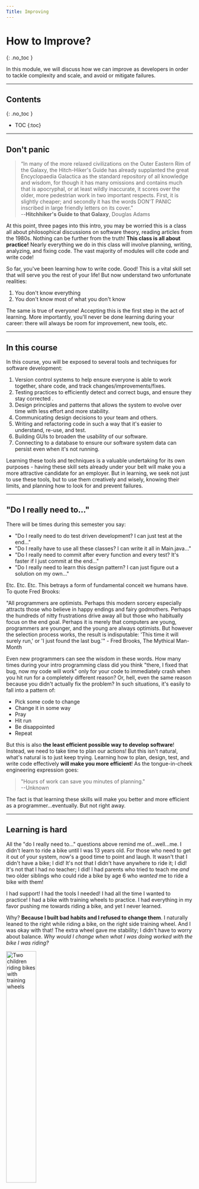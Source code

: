 ```yaml
---
Title: Improving
---
```


# How to Improve?
{: .no_toc }

In this module, we will discuss how we can improve as developers in order to tackle complexity and scale, and avoid or mitigate failures.

---

## Contents
{: .no_toc }

* TOC
{:toc}

---

## Don't panic

> “In many of the more relaxed civilizations on the Outer Eastern Rim of the Galaxy, the Hitch-Hiker's Guide has already supplanted the great Encyclopaedia Galactica as the standard repository of all knowledge and wisdom, for though it has many omissions and contains much that is apocryphal, or at least wildly inaccurate, it scores over the older, more pedestrian work in two important respects. First, it is slightly cheaper; and secondly it has the words DON'T PANIC inscribed in large friendly letters on its cover.”  
> --__Hitchhiker's Guide to that Galaxy__, Douglas Adams

At this point, three pages into this intro, you may be worried this is a class all about philosophical discussions on software theory, reading articles from the 1980s. Nothing can be further from the truth! **This class is all about practice!** Nearly everything we do in this class will involve planning, writing, analyzing, and fixing code. The vast majority of modules will cite code and write code!

So far, you've been learning how to write code. Good! This is a vital skill set that will serve you the rest of your life! But now understand two unfortunate realities: 

1) You don't know everything  
2) You don't know most of what you don't know

The same is true of everyone! Accepting this is the first step in the act of learning. More importantly, you'll never be done learning during your career: there will always be room for improvement, new tools, etc.

---

## In this course 

In this course, you will be exposed to several tools and techniques for software development:  
1. Version control systems to help ensure everyone is able to work together, share code, and track changes/improvements/fixes.
2. Testing practices to efficiently detect and correct bugs, and ensure they stay corrected . 
3. Design principles and patterns that allows the system to evolve over time with less effort and more stability. 
4. Communicating design decisions to your team and others. 
5. Writing and refactoring code in such a way that it's easier to understand, re-use, and test. 
6. Building GUIs to broaden the usability of our software. 
7. Connecting to a database to ensure our software system data can persist even when it's not running.  

Learning these tools and techniques is a valuable undertaking for its own purposes - having these skill sets already under your belt will make you a more attractive candidate for an employer. But in learning, we seek not just to use these tools, but to use them creatively and wisely, knowing their limits, and planning how to look for and prevent failures.

---

## "Do I really need to..."

There will be times during this semester you say:

* "Do I really need to do test driven development? I can just test at the end..."  
* "Do I really have to use all these classes? I can write it all in Main.java..."  
* "Do I really need to commit after every function and every test? It's faster if I just commit at the end..."  
* "Do I really need to learn this design pattern? I can just figure out a solution on my own..."  

Etc. Etc. Etc. This betrays a form of fundamental conceit we humans have. To quote Fred Brooks:

"All programmers are optimists. Perhaps this modern sorcery especially attracts those who believe in happy endings and fairy godmothers. Perhaps the hundreds of nitty frustrations drive away all but those who habitually focus on the end goal. Perhaps it is merely that computers are young, programmers are younger, and the young are always optimists. But however the selection process works, the result is indisputable: 'This time it will surely run,' or 'I just found the last bug.'" - Fred Brooks, The Mythical Man-Month

Even new programmers can see the wisdom in these words. How many times during your intro programming class did you think "there, I fixed that bug, now my code will work" only for your code to immediately crash when you hit run for a completely different reason? Or, hell, even the same reason because you didn't actually fix the problem? In such situations, it's easily to fall into a pattern of:

* Pick some code to change
* Change it in some way
* Pray
* Hit run
* Be disappointed
* Repeat

But this is also **the least efficient possible way to develop software**! Instead, we need to take time to plan our actions! But this isn't natural, what's natural is to just keep trying. Learning how to plan, design, test, and write code effectively **will make you more efficient**! As the tongue-in-cheek engineering expression goes:

> "Hours of work can save you minutes of planning."  
> --Unknown

The fact is that learning these skills will make you better and more efficient as a programmer...eventually. But not right away.

---

## Learning is hard

All the "do I really need to..." questions above remind me of...well...me. I didn't learn to ride a bike until I was 13 years old. For those who need to get it out of your system, now's a good time to point and laugh. It wasn't that I didn't have a bike; I did! It's not that I didn't have anywhere to ride it; I did! It's not that I had no teacher; I did! I had parents who tried to teach me *and* two older siblings who could ride a bike by age 6 who *wanted* me to ride a bike with them! 

I had support! I had the tools I needed! I had all the time I wanted to practice! I had a bike with training wheels to practice. I had everything in my favor pushing me towards riding a bike, and yet I never learned.

Why? **Because I built bad habits and I refused to change them**. I naturally leaned to the right while riding a bike, on the right side training wheel. And I was okay with that! The extra wheel gave me stability; I didn't have to worry about balance. *Why would I change when what I was doing worked with the bike I was riding?*

<img src="https://images.unsplash.com/photo-1595182747080-3b43712dd27d?ixlib=rb-1.2.1&ixid=MnwxMjA3fDB8MHxwaG90by1wYWdlfHx8fGVufDB8fHx8&auto=format&fit=crop&w=1170&q=80" width="40%" alt="Two children riding bikes with training wheels">

And then, when it came time to ride a bike for real at the age of 6, my dad took off my training wheels. When I went to ride my bike, I was surprised the training wheels weren't there, but tried riding anyways. I kept falling over on my right side. So I tried to correct it, and I fell over on my left side. So I tired to correct it, and fell over on my right side.

After falling down enough times, bruises and abrasions were just part of the damage. My pride also took a pretty big beat down (yes, I had an ego already at 6-years-old), and I got frustrated with everyone telling me it was easy. "Just go faster and you won't fall!" "Just keep your balance!" "Just don't think about falling and keep pedalling" 

Inside my head, all I could think was "Well if it was so easy, why couldn't I do it?"

And so, *I stopped trying.* After all, I reasoned, **if I'm going to fall down every three feet, wouldn't it be faster if I just ran?** Obviously, to anyone who has either ridden a bike or seen a bike, you know a bike lets you go far faster than a human can run, and with far less effort. But for me, in that moment, **it was easier to not learn and exhaust myself running than it was to learn.** Because learning a new skill *is* hard!

"Okay", I thought, "So I'll just use my training wheels forever." Except the dirty secret about training wheels is this: **they slow you down**! When you lean on the training wheels, you have more friction! More friction means you're converting all that wonderful speed into useless heat and sound, and you have to pedal even harder to go the same speed. All I was doing was riding slow and [speeding up the entropy of the Universe!](https://en.wikipedia.org/wiki/Heat_death_of_the_universe)

This is a perfect parallel to conversations I have with students every semester about, for example, unit testing. "It takes me a really long time to write unit tests." "It's just busy work that slows me down." "If I know my code works, why do I have to test it?" "Writing these tests is slowing me down".

And you know what, they're right! **Unit testing does slow them down!** But that isn't because unit testing slows everyone down. It's because they are like me **trying to ride a bike for the first time without training wheels**: they keep falling over. They don't write effective tests because they had an auto-grader that did the testing for them. Or they take too long to think about what tests to write because the auto-grader told them what types of inputs they were failing on. Or they write their code in a way that makes it difficult to test because they don't know how to write testable code.

Students don't do this because they are "bad programmers." They do it because they are **inexperienced** and relying on the same skills they used in an introductory programming course.

But the only way to get better, faster, and more efficient, is **PRACTICE**. No one has ever learned to ride a bike without falling off it at least a couple times.

---

## You won't be good at first

Programming is like riding a bike. No, not that you'll never forget how to do it; you can definitely forget things. Programming is like riding a bike because **when you first start learning, you lean on your training wheels.** 

In the two previous programming courses at the University of Virginia, your programming assignments looked like the following:

&nbsp;&nbsp;1) Here is the program you are going to write  
&nbsp;&nbsp;2) Here is the programming language you will use  
&nbsp;&nbsp;3) Here is the IDE you will use  
&nbsp;&nbsp;4) Here is exactly how it will work  
&nbsp;&nbsp;5) Here are the functions you are going to write  
&nbsp;&nbsp;6) Here are the classes you are going to write  
&nbsp;&nbsp;7) Here are the fields in your classes  
&nbsp;&nbsp;8) Here is what to name everything  
&nbsp;&nbsp;9) Here is how each function affects or is affected by each field
&nbsp;&nbsp;10) Here is a submission system, where you submit your code and get feedback telling you if it's right or wrong
&nbsp;&nbsp;11) Here are the exact library import statements to use
&nbsp;&nbsp;12) Here are plenty of lecture examples using that library

**These are training wheels!** Of course when you are learning we're giving you this much direction! We're helping you learn the foundational basics. But just like riding a bike, if you want to go fast and go far, **The training wheels have to come off!**

When you develop real software, here is how many of those conversations start:

&nbsp;&nbsp;&nbsp;&nbsp;&nbsp;&nbsp;**Customer**: I would like software that does [vague description of something the customer does already without software]

&nbsp;&nbsp;&nbsp;&nbsp;&nbsp;&nbsp;**Engineer**: Okay, can you be more specific?

&nbsp;&nbsp;&nbsp;&nbsp;&nbsp;&nbsp;**Customer**: \[*staring blankly*\] no.

Admittedly, the above is in jest and over the top, but there is an entire field of software engineering, Requirements Engineering, that focuses specifically on techniques to get and check the basic details of "what the software should do," because it's a very hard and very important problem. You'll see more of that in CS 3240 (or, if you aren't at UVA, in a Software Engineering class).

This means:  
&nbsp;&nbsp;1) **You will decide** what program to write  
&nbsp;&nbsp;2) **You will decide** what programming language(s) you will use  
&nbsp;&nbsp;3) **You will decide** on how to develop the software  
&nbsp;&nbsp;4) **You will decide** how it works  
&nbsp;&nbsp;5) **You will decide** what functions to write  
&nbsp;&nbsp;6) **You will decide** what classes to write  
&nbsp;&nbsp;7) **You will decide** what fields your classes have  
&nbsp;&nbsp;8) **You will decide** how to name and label everything  
&nbsp;&nbsp;9) **You will decide** how each class behaves and interacts with other classes  
&nbsp;&nbsp;10) **You will decide** how to figure out how to tell if your code is working or not  
&nbsp;&nbsp;11) **You will decide** how to investigate if there is code out there that you want to use, what the licenses allow for, etc.  
&nbsp;&nbsp;12) **You will decide** what documentation or tutorials to use to learn a new technology/language/library

And, I have some bad news. You will make *several* mistakes along the way. But...

---

## You will get better!

> "I wish I lived next to Carnegie Hall. Then, if someone asked me how to get to my house, I would just say 'Practice, practice, practice, and then take a left."  
> --__Dimitri Martin__

The good news is practice and time make you better at all of the above! I did eventually learn how to ride a bike. And even after learning, I continued to get better with balancing, navigating traffic and rough roadways, pacing myself so I don't arrive exhausted, etc. And the key tool was **PRACTICE**. The practice had to be frequent and spaced out, because that's how humans learn! We don't learn by cramming things at the last minute.

My first programming language I learned was TI-BASIC 83 (a dialect of BASIC written for the TI-83 graphing calculator). I only learned *just enough* to write a program on my TI-83 that would take in 3 parts of a triangle (Side-side-side, side-angle-side, etc.) and "solve" the triangle. I was taking trigonometry at the time, and so I showed my teacher the program I wrote, walked him through it. And he was impressed!

Just kidding, he made me delete it, line by line, right there in front of him. If you think I'm still bitter, understand that I was 15 at the time, and as of this writing I'm in my mid-30s, and I'm still bitter. I did ultimately rewrite it on my own later at home on my family's laptop. In my early 20s, I wanted to include it in a portfolio for grad school, saying "look, I've been programming for years!" It was still on a hard drive, so I asked my stepdad sent it to me.

The code is **awful**. It's hard to read because of tons of duplicate code and an overly complex structure. It's littered with gotos because I didn't understand the idea of writing functions. The variable names are horrible, all one letter *a*/*b*/*c* names. There is a ton of duplicate code. There was actually a serious bug in solving side-side-side triangles that caused the program to crash if the triangle was obtuse that I never noticed.

In short, I realized that 15-year-old me was **awful** at writing code. Mid-thirties me is a lot better. I've gotten much better at writing code since through practice. But would I call myself an "expert programmer"? No! Because I still have a long way to go! And the way I get better is practice!

Even during summer or winter break when I'm not teaching, I try to write some meaningful program at least once a month to keep my skills sharp, practice a new design pattern, etc. Because I only know one way to get better at anything, **practice!**.

---

## Learning a new language

But back to BASIC: it took me about an hour to figure out how to *print the value of a variable* in basic. That command? ":DISP [variable_name]". That simple command cost me an hour of my life. And I felt dumb, and like I was learning slower than I should have been.

The next language I learned was Java. And I struggled with it. Semicolons, when to declare a variable's type, public static void main(String\[\] args), Objects and classes, interfaces, data structures, FileNotFoundExceptions, on and on and on. And it was hard. But, it made my life easier because I understood if statements and variables ahead of time.

And then I learned Python. And I found it easier to do scripting, but I struggled with the Object-Orientation. It still took me a couple weeks, but certainly not the months of Java.

The next language I learned was C, and...well other than learning how to deal with pointers, I found it pretty easy to learn. It has a ton in common with Java, sans object orientation. But since I only needed it for some low level multi-threading, I didn't worry about this feature not being there. But, **man** I struggled with pointers. Why? Because they were new!

And then came Common-Lisp. Fundamentally very different, but everything was basically functions which I was more than familiar with, so it took me three weeks to get the basics down. I wouldn't call myself "proficient," and I use the `proc` keyword far too much in Lisp, but I will say learning it made me a lot better at writing functional code.

Flash forward to the weekend before I'm writing this, and I wrote a solution for the first homework in this class in Kotlin, a language I had never used before I started writing the code. Is this because I'm just *that* good? No, far from it. It's because I've had practice learning new languages, and I know what I need to look for and where to find help. It's a skill, just like any other. Kotlin is similar to Java in many ways, so I just connected my knowledge that way. And you get better at it each time you learn a new language.

---

## You have to struggle

> "Sacred Valley is too soft. Only storms turn fish into dragons, and there are no storms here."  
> -- __Unsouled: Book 1 of the Cradle Series__ Will Wight

I suck at guitar. I can do basic chords, enough to sing some songs. I've taken time to learn some very simple picking for a few of those songs, but I otherwise am not very good. Yet, I've been playing guitar nearly half of my life. Why am I not an expert by now?

I've played chess since I was 8, yet on Chess.com, as of this writing, I'm ~1150 in rapid (10 minute chess), and ~1000 in blitz (3 or 5 minute chess), neither of which is frankly any good. How is it that I've played chess this long and am not better?

Because I don't push myself. Practice isn't enough if it's easy practice. I don't push myself with guitar and chess. I'm fine playing the same four chord songs, I'm fine losing at chess, because I use both to relax. I'm not trying to get better. If I wanted to get better at guitar, I would have to force myself to play harder music. And I would force myself to practice longer. If I wanted to get better at chess, I'd spend more time studying openings and endgames, force myself into deeper calculations, making less impulsive moves. But I'm happy where I am there.

But I'm not happy where I am as a programmer or as a teacher. I want to be better at both. And so I force myself to struggle. I don't operate at a level of comfort. When programming, I don't solve problems I already know how to solve. I look for new problems that require skills I don't have. When teaching, I spend time looking at industry, trying to figure out why there's such a disconnect, especially in CS, and what I can do to close it. I have to go out of my way and spend hours doing these things.

Passive practice, like I do with guitar and chess, will not make you better. Just doing a task doesn't make you better. It's the **struggle** that makes you stronger. Always push your abilities, and if you are finding problems you are solving too easy, then find the next problem that challenges you. Push against that. Practice is only practice when it is deliberate.
 
Ultimately, you can never truly succeed if you don't give yourself a significant chance to fail, and rise above it.

---

## Summing it up

You will struggle when presented with new information, or a new challenge. And learning how to do things "the right way" sounds a lot like "eat your peas and carrots."

But understand that these techniques and practices were developed precisely because they make building larger, maintainable evolving systems faster, more reliable, and more efficient than the ad hoc approaches you may currently be used to. And these techniques have stuck around because, once programmers learn them, *they work*! For instance, while I support Test Driven Development (TDD), I'm a pragmatist. The second I find it isn't helping me, or another approach will be better, I will abandon TDD. I just haven't found that technique that consistently produces better results.

Just like me riding a bike without training wheels, you'll fall down, you'll make mistakes, you'll get frustrated, and you won't go particularly fast at first. But each time you do Test Driven Development, or decompose one class into two classes, or properly integrate a Design Pattern, you'll get a little better. It will feel more natural. And, before long, **you'll realize that you're going much farther faster on this bike than you ever could have gone on foot.**

> "I may not have gone where I intended to go, but I think I have ended up where I needed to be."  
> -- __The Long Dark Tea-Time of the Souls__ Douglas Adams

> "There are a million Paths in this world, Lindon, but any sage will tell you they can all be reduced to one. **Improve yourself.**"  
> -- __Unsouled: Book 1 of the Cradle Series__ Will Wight

